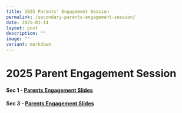 ```yaml
---
title: 2025 Parents' Engagement Session
permalink: /secondary-parents-engagement-session/
date: 2025-01-14
layout: post
description: ""
image: ""
variant: markdown
---
```

2025 Parent Engagement Session
=========================


#### Sec 1 - [Parents Engagement Slides](/files/2025_Sec_1_Parents__Engagement_Session_Main_Final.pdf)

#### Sec 3 - [Parents Engagement Slides](/files/2025_Sec_3_Parents_Engagement_Slides_school_website_.pdf)



